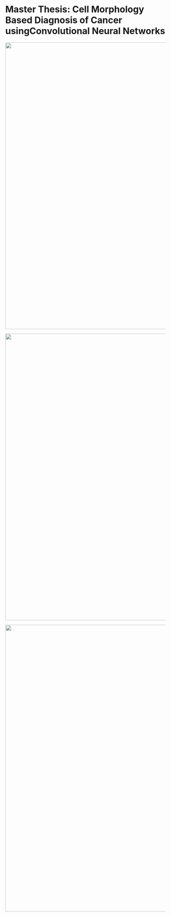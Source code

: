 # Master Thesis: Cell Morphology Based Diagnosis of Cancer usingConvolutional Neural Networks

<p align="center">
    <img src="thesis-template-master
/images/Report Idea League (Qiang) (1)_1.jpg", width="900">
</p>
<p align="center">
    <img src="thesis-template-master
/images/Report Idea League (Qiang) (1)_2.jpg", width="900">
</p>
<p align="center">
    <img src="thesis-template-master
/images/report-idealeague-li-qiang-signed-2021-03-03_3.jpg", width="900">
</p>

